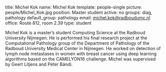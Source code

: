 title: Michel Kok
name: Michel Kok
template: people-single
picture: people/Michel_Kok.jpg
position: Master student
active: no
groups: diag, pathology
default_group: pathology
email: michel.kok@radboudumc.nl
office: Route 812, room 2.39
type: student


Michel Kok is a master’s student Computing Science at the Radboud University Nijmegen. He is performed his final research project at the Computational Pathology group of the Department of Pathology of the Radboud University Medical Center in Nijmegen. He worked on detection of lymph node metastases in women with breast cancer using deep learning algorithms based on the CAMELYON16 challenge. Michel was supervised by Geert Litjens and Péter Bándi.

